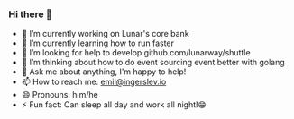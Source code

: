 ### Hi there 👋

<!--
**emilingerslev/emilingerslev** is a ✨ _special_ ✨ repository because its `README.md` (this file) appears on your GitHub profile.

Here are some ideas to get you started:
-->

- 🔭 I’m currently working on Lunar's core bank
- 🌱 I’m currently learning how to run faster
- 👯 I’m looking for help to develop github.com/lunarway/shuttle
- 🤔 I’m thinking about how to do event sourcing event better with golang
- 💬 Ask me about anything, I'm happy to help!
- 📫 How to reach me: emil@ingerslev.io
- 😄 Pronouns: him/he
- ⚡ Fun fact: Can sleep all day and work all night!:grin:
